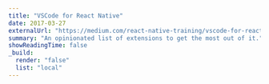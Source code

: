 ```yaml
---
title: "VSCode for React Native"
date: 2017-03-27
externalUrl: "https://medium.com/react-native-training/vscode-for-react-native-526ec4a368ce"
summary: "An opinionated list of extensions to get the most out of it."
showReadingTime: false
_build:
  render: "false"
  list: "local"
---
```

